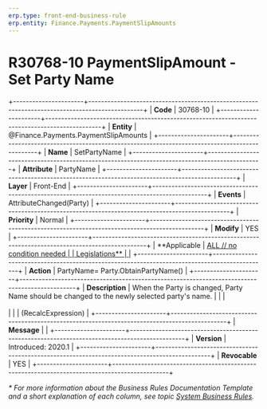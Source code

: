 ```yaml
---
erp.type: front-end-business-rule
erp.entity: Finance.Payments.PaymentSlipAmounts
---
```


# R30768-10 PaymentSlipAmount - Set Party Name
+----------------------+-----------------------------------------------------------------------------------------------+
| **Code**             | 30768-10                                                                                      |
+----------------------+-----------------------------------------------------------------------------------------------+
| **Entity**           | @Finance.Payments.PaymentSlipAmounts                                                          |
+----------------------+-----------------------------------------------------------------------------------------------+
| **Name**             | SetPartyName                                                                                  |
+----------------------+-----------------------------------------------------------------------------------------------+
| **Attribute**        | PartyName                                                                                     |
+----------------------+-----------------------------------------------------------------------------------------------+
| **Layer**            | Front-End                                                                                     |
+----------------------+-----------------------------------------------------------------------------------------------+
| **Events**           | AttributeChanged(Party)                                                                       |
+----------------------+-----------------------------------------------------------------------------------------------+
| **Priority**         | Normal                                                                                        |
+----------------------+-----------------------------------------------------------------------------------------------+
| **Modify**           | YES                                                                                           |
+----------------------+-----------------------------------------------------------------------------------------------+
| **Applicable         | [ALL // no condition needed                                                                   |
| Legislations**       | ](xref:applicable-legislations)                                                               |
+----------------------+-----------------------------------------------------------------------------------------------+
| **Action**           | PartyName= Party.ObtainPartyName()                                                            |
+----------------------+-----------------------------------------------------------------------------------------------+
| **Description**      | When the Party is changed, Party Name should be changed to the newly selected party\'s name.  |
|                      | <br/><br/>                                                                                    |
|                      | (RecalcExpression)                                                                            |
+----------------------+-----------------------------------------------------------------------------------------------+
| **Message**          |                                                                                               |
+----------------------+-----------------------------------------------------------------------------------------------+
| **Version**          | Introduced: 2020.1                                                                            |
+----------------------+-----------------------------------------------------------------------------------------------+
| **Revocable**        | YES                                                                                           |
+----------------------+-----------------------------------------------------------------------------------------------+

*\* For more information about the Business Rules Documentation Template and a short explanation of each column, see
topic [System Business Rules](../templates/template-description-system-business-rules.md).*
